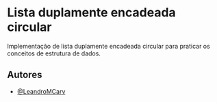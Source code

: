 
# Lista duplamente encadeada circular

Implementação de lista duplamente encadeada circular para praticar os conceitos de estrutura de dados.


## Autores

- [@LeandroMCarv](https://www.github.com/LeandroMCarv)


